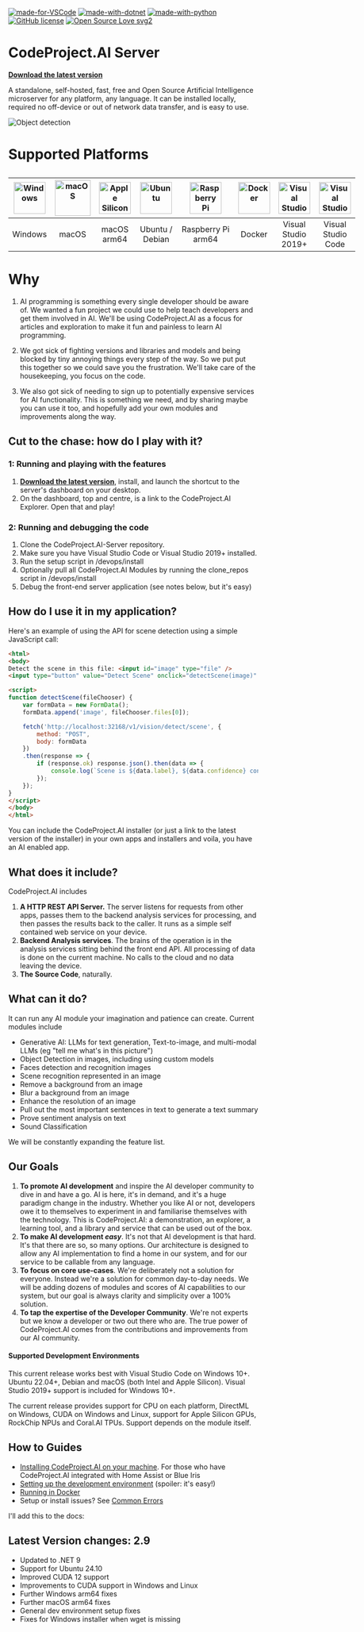 [![made-for-VSCode](https://img.shields.io/badge/Made%20for-VSCode-1f425f.svg)](https://open.vscode.dev/codeproject/CodeProject.AI-Server/) [![made-with-dotnet](https://img.shields.io/badge/Made%20with-net9.0-blue)](https://dotnet.microsoft.com/) [![made-with-python](https://img.shields.io/badge/Made%20with-Python-orange)](https://www.python.org/) [![GitHub license](https://img.shields.io/badge/License-SSPL-green)](https://www.mongodb.com/licensing/server-side-public-license) [![Open Source Love svg2](https://badges.frapsoft.com/os/v2/open-source.svg?v=103)](https://github.com/ellerbrock/open-source-badges/)
<!--
&nbsp; &nbsp;

[![NVIDIA](https://img.shields.io/badge/NVIDIA-76B900?style=for-the-badge&logo=nvidia&logoColor=white)](https://nvidia.com)
[![Raspberry Pi](https://img.shields.io/badge/Raspberry%20Pi-A22846?style=for-the-badge&logo=Raspberry%20Pi&logoColor=white)](https://raspberrypi.com)
[![Apple Silicon](https://img.shields.io/badge/apple%20silicon-333333?style=for-the-badge&logo=apple&logoColor=white)](https://apple.com)
-->

# CodeProject.AI Server

 [**Download the latest version**](https://codeproject.github.io/codeproject.ai/latest.html)

A standalone, self-hosted, fast, free and Open Source Artificial Intelligence microserver for any 
platform, any language. It can be installed locally, required no off-device or out of network data
transfer, and is easy to use.

![Object detection](https://codeproject.github.io/codeproject.ai/img/DetectThings.png)

# Supported Platforms

<div style="width:75%;min-width:700px;margin:30px auto">

| <img src="https://codeproject.github.io/codeproject.ai/img/windows.svg" title="Windows" style="width:64px">  | <img src="https://codeproject.github.io/codeproject.ai/img/macos.svg" title="macOS" style="width:72px">  | <img src="https://codeproject.github.io/codeproject.ai/img/apple-silicon.svg" title="Apple Silicon" style="width:64px"> | <img src="https://codeproject.github.io/codeproject.ai/img/Ubuntu.svg" title="Ubuntu" style="width:64px">  | <img src="https://codeproject.github.io/codeproject.ai/img/RaspberryPi64.svg" title="Raspberry Pi arm64" style="width:64px"> | <img src="https://codeproject.github.io/codeproject.ai/img/docker.svg" title="Docker" style="width:64px">  |  <img src="https://codeproject.github.io/codeproject.ai/img/VisualStudio.svg" title="Visual Studio" style="width:64px">         |         <img src="https://codeproject.github.io/codeproject.ai/img/VisualStudioCode.svg" title="Visual Studio Code" style="width:64px">        |
| :------: |  :---: | :---------: | :-----: | :----: | :----: | :--------------------: | :-------------------: |
| Windows  | macOS  | macOS arm64 |  Ubuntu / Debian | Raspberry&nbsp;Pi arm64 |  Docker | Visual Studio<br>2019+ | Visual Studio<br>Code |

</div>


# Why

1. AI programming is something every single developer should be aware of. We wanted a fun project we could use to help teach developers and get them involved in AI. We'll be using CodeProject.AI as a focus for articles and exploration to make it fun and painless to learn AI programming.

3. We got sick of fighting versions and libraries and models and being blocked by tiny annoying things every step of the way. So we put put this together so we could save you the frustration. We'll take care of the housekeeping, you focus on the code.
  
2. We also got sick of needing to sign up to potentially expensive services for AI functionality. This  is something we need, and by sharing maybe you can use it too, and hopefully add your own modules and improvements along the way.

## Cut to the chase: how do I play with it?

### 1: Running and playing with the features

1. [**Download the latest version**](https://codeproject.github.io/codeproject.ai/latest.html), install, and launch the shortcut to the server's dashboard on your desktop.
2. On the dashboard, top and centre, is a link to the CodeProject.AI Explorer. Open that and play!

### 2: Running and debugging the code

1. Clone the CodeProject.AI-Server repository.
2. Make sure you have Visual Studio Code or Visual Studio 2019+ installed.
3. Run the setup script in /devops/install
4. Optionally pull all CodeProject.AI Modules by running the clone_repos script in /devops/install
5. Debug the front-end server application (see notes below, but it's easy)


## How do I use it in my application?

Here's an example of using the API for scene detection using a simple JavaScript call:

```html
<html>
<body>
Detect the scene in this file: <input id="image" type="file" />
<input type="button" value="Detect Scene" onclick="detectScene(image)" />

<script>
function detectScene(fileChooser) {
    var formData = new FormData();
    formData.append('image', fileChooser.files[0]);

    fetch('http://localhost:32168/v1/vision/detect/scene', {
        method: "POST",
        body: formData
    })
    .then(response => {
        if (response.ok) response.json().then(data => {
            console.log(`Scene is ${data.label}, ${data.confidence} confidence`)
        });
    });
}
</script>
</body>
</html>
```

You can include the CodeProject.AI installer (or just a link to the latest version of the installer) in your own apps and installers and voila, you have an AI enabled app.


## What does it include?

CodeProject.AI includes

1. **A HTTP REST API Server.** The server listens for requests from other apps, passes them to the backend analysis services for processing, and then passes the results back to the caller. It runs as a simple self contained web service on your device.
2. **Backend Analysis services**.  The brains of the operation is in the analysis services sitting behind the front end API. All processing of data is done on the current machine. No calls to the cloud and no data leaving the device.
3. **The Source Code**, naturally.

## What can it do?

It can run any AI module your imagination and patience can create. Current modules include

- Generative AI: LLMs for text generation, Text-to-image, and multi-modal LLMs (eg "tell me what's in this picture")
- Object Detection in images, including using custom models
- Faces detection and recognition images
- Scene recognition represented in an image
- Remove a background from an image
- Blur a background from an image
- Enhance the resolution of an image
- Pull out the most important sentences in text to generate a text summary
- Prove sentiment analysis on text
- Sound Classification

We will be constantly expanding the feature list.

## Our Goals

1. **To promote AI development** and inspire the AI developer community to dive in and have a go. AI is here, it's in demand, and it's a huge paradigm change in the industry. Whether you like AI or not, developers owe it to themselves to experiment in and familiarise themselves with the  technology. This is CodeProject.AI: a demonstration, an explorer, a learning tool, and a library and service that can be used out of the box.
2. **To make AI development *easy***. It's not that AI development is that hard. It's that there are so, so many options. Our architecture is designed to allow any AI implementation to find a home in our system, and for our service to be callable from any language.
3. **To focus on core use-cases**. We're deliberately not a solution for everyone. Instead we're a solution for common day-to-day needs. We will be adding dozens of modules and scores of AI capabilities to our system, but our goal is always clarity and simplicity over a 100% solution.
4. **To tap the expertise of the Developer Community**. We're not experts but we know a developer or two out there who are. The true power of CodeProject.AI comes from the contributions and improvements from our AI community.


#### Supported Development Environments

This current release works best with Visual Studio Code on Windows 10+. Ubuntu 22.04+, Debian and macOS (both Intel and Apple Silicon). Visual Studio 2019+ support is included for Windows 10+.

The current release provides support for CPU on each platform, DirectML on Windows, CUDA on Windows and Linux, support for Apple Silicon GPUs, RockChip NPUs and Coral.AI TPUs. Support depends on the module itself.


## How to Guides

 - [Installing CodeProject.AI on your machine](https://codeproject.github.io/codeproject.ai/why/install_on_windows.html). For those who have CodeProject.AI integrated with Home Assist or Blue Iris
 - [Setting up the development environment](https://codeproject.github.io/codeproject.ai/devguide/install_dev.html) (spoiler: it's easy!)
 - [Running in Docker](https://codeproject.github.io/codeproject.ai/why/running_in_docker.html)
 - Setup or install issues? See [Common Errors](https://codeproject.github.io/codeproject.ai/devguide/common_errors.html)

I'll add this to the docs:

## Latest Version changes: 2.9

- Updated to .NET 9
- Support for Ubuntu 24.10
- Improved CUDA 12 support
- Improvements to CUDA support in Windows and Linux
- Further Windows arm64 fixes
- Further macOS arm64 fixes
- General dev environment setup fixes
- Fixes for Windows installer when wget is missing

